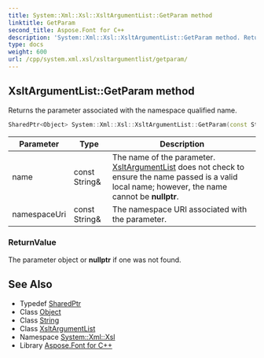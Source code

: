 ```yaml
---
title: System::Xml::Xsl::XsltArgumentList::GetParam method
linktitle: GetParam
second_title: Aspose.Font for C++
description: 'System::Xml::Xsl::XsltArgumentList::GetParam method. Returns the parameter associated with the namespace qualified name in C++.'
type: docs
weight: 600
url: /cpp/system.xml.xsl/xsltargumentlist/getparam/
---
```

## XsltArgumentList::GetParam method


Returns the parameter associated with the namespace qualified name.

```cpp
SharedPtr<Object> System::Xml::Xsl::XsltArgumentList::GetParam(const String &name, const String &namespaceUri)
```


| Parameter | Type | Description |
| --- | --- | --- |
| name | const String\& | The name of the parameter. [XsltArgumentList](../) does not check to ensure the name passed is a valid local name; however, the name cannot be **nullptr**. |
| namespaceUri | const String\& | The namespace URI associated with the parameter. |

### ReturnValue

The parameter object or **nullptr** if one was not found.

## See Also

* Typedef [SharedPtr](../../../system/sharedptr/)
* Class [Object](../../../system/object/)
* Class [String](../../../system/string/)
* Class [XsltArgumentList](../)
* Namespace [System::Xml::Xsl](../../)
* Library [Aspose.Font for C++](../../../)

